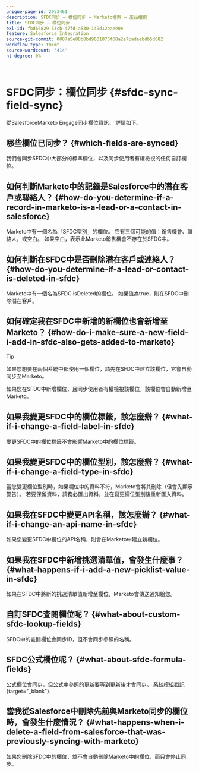 ```yaml
---
unique-page-id: 2953461
description: SFDC同步 — 欄位同步 — Marketo檔案 — 產品檔案
title: SFDC同步 — 欄位同步
exl-id: fbd66829-53cb-47fd-a530-149d12baee0e
feature: Salesforce Integration
source-git-commit: 0087a5e88b8bd9601875f68a2e7cadeebdb5d682
workflow-type: tm+mt
source-wordcount: '414'
ht-degree: 0%

---
```


# SFDC同步：欄位同步 {#sfdc-sync-field-sync}

從SalesforceMarketo Engage同步欄位資訊。 詳情如下。

## 哪些欄位已同步？ {#which-fields-are-synced}

我們會同步SFDC中大部分的標準欄位，以及同步使用者有權檢視的任何自訂欄位。

## 如何判斷Marketo中的記錄是Salesforce中的潛在客戶或聯絡人？ {#how-do-you-determine-if-a-record-in-marketo-is-a-lead-or-a-contact-in-salesforce}

Marketo中有一個名為「SFDC型別」的欄位。 它有三個可能的值：銷售機會、聯絡人，或空白。 如果空白，表示此Marketo銷售機會不存在於SFDC中。

## 如何判斷在SFDC中是否刪除潛在客戶或連絡人？ {#how-do-you-determine-if-a-lead-or-contact-is-deleted-in-sfdc}

Marketo中有一個名為SFDC isDeleted的欄位。 如果值為true，則在SFDC中刪除潛在客戶。

## 如何確定我在SFDC中新增的新欄位也會新增至Marketo？ {#how-do-i-make-sure-a-new-field-i-add-in-sfdc-also-gets-added-to-marketo}

>[!TIP]
>
>如果您想要在兩個系統中都使用一個欄位，請先在SFDC中建立該欄位，它會自動同步至Marketo。

如果您在SFDC中新增欄位，且同步使用者有權檢視該欄位，該欄位會自動新增至Marketo。

## 如果我變更SFDC中的欄位標籤，該怎麼辦？ {#what-if-i-change-a-field-label-in-sfdc}

變更SFDC中的欄位標籤不會影響Marketo中的欄位標籤。

## 如果我變更SFDC中的欄位型別，該怎麼辦？ {#what-if-i-change-a-field-type-in-sfdc}

當您變更欄位型別時，如果欄位中的資料不符，Marketo會將其刪除（但會先顯示警告）。 若要保留資料，請務必匯出資料，並在變更欄位型別後重新匯入資料。

## 如果我在SFDC中變更API名稱，該怎麼辦？ {#what-if-i-change-an-api-name-in-sfdc}

如果您變更SFDC中欄位的API名稱，則會在Marketo中建立新欄位。

## 如果我在SFDC中新增挑選清單值，會發生什麼事？ {#what-happens-if-i-add-a-new-picklist-value-in-sfdc}

如果在SFDC中將新的挑選清單值新增至欄位，Marketo會傳送通知給您。

## 自訂SFDC查閱欄位呢？ {#what-about-custom-sfdc-lookup-fields}

SFDC中的查閱欄位會同步ID，但不會同步參照的名稱。

## SFDC公式欄位呢？ {#what-about-sfdc-formula-fields}

公式欄位會同步，但公式中參照的更新要等到更新後才會同步。 [系統模組戳記](https://help.salesforce.com/apex/HTViewSolution?id=000193203&amp;language=en_US){target="_blank"}.

## 當我從Salesforce中刪除先前與Marketo同步的欄位時，會發生什麼情況？ {#what-happens-when-i-delete-a-field-from-salesforce-that-was-previously-syncing-with-marketo}

如果您刪除SFDC中的欄位，並不會自動刪除Marketo中的欄位，而只會停止同步。
